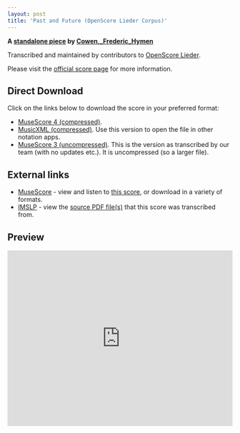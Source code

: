 ```yaml
---
layout: post
title: 'Past and Future (OpenScore Lieder Corpus)'
---
```


__A [standalone piece](https://fourscoreandmore.org/openscore/lieder/Cowen%2C_Frederic_Hymen/_/) by [Cowen,_Frederic_Hymen](https://fourscoreandmore.org/openscore/lieder/Cowen%2C_Frederic_Hymen)__

Transcribed and maintained by contributors to [OpenScore Lieder].

Please visit the [official score page] for more information.

[official score page]: https://musescore.com/openscore-lieder-corpus/scores/6484163
[OpenScore Lieder]: https://musescore.com/openscore-lieder-corpus

## Direct Download

Click on the links below to download the score in your preferred format:
- [MuseScore 4 (compressed)](https://fourscoreandmore.org/openscore/lieder/Cowen%2C_Frederic_Hymen/_/Past_and_Future.mscz).
- [MusicXML (compressed)](https://fourscoreandmore.org/openscore/lieder/Cowen%2C_Frederic_Hymen/_/Past_and_Future.mxl). Use this version to open the file in other notation apps.
- [MuseScore 3 (uncompressed)](https://raw.githubusercontent.com/OpenScore/Lieder/refs/heads/main/scores/Cowen%2C_Frederic_Hymen/_/Past_and_Future/lc6484163.mscx). This is the version as transcribed by our team (with no updates etc.). It is uncompressed (so a larger file).

## External links

- [MuseScore] - view and listen to [this score][MuseScore], or download in a variety of formats.
- [IMSLP] - view the [source PDF file(s)][IMSLP] that this score was transcribed from.

[MuseScore]: https://musescore.com/score/6484163
[IMSLP]: https://imslp.org/wiki/Special:ReverseLookup/286603

## Preview

<iframe width="100%" height="394" src="https://musescore.com/openscore-lieder-corpus/scores/6484163/embed" frameborder="0" allowfullscreen allow="autoplay; fullscreen"></iframe>

